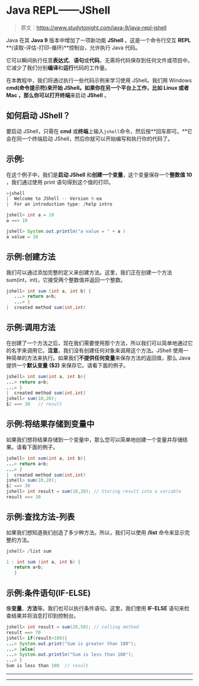 # Java REPL——JShell

> 原文：<https://www.studytonight.com/java-9/java-repl-jshell>

Java 在其 **Java 9** 版本中增加了一项新功能 **JShell** 。这是一个命令行交互 **REPL** **(读取-评估-打印-循环)**控制台，允许执行 Java 代码。

它可以瞬间执行任意**表达式**、**语句**或**代码**，无需将代码保存到任何文件或项目中。它减少了我们分别**编译**和**运行**代码的工作量。

在本教程中，我们将通过执行一些代码示例来学习使用 JShell。我们用 Windows **cmd(命令提示符)**来开始 JShell。如果你在另一个平台上工作，比如 **Linux** 或者 **Mac** ，那么你可以打开**终端**来启动 **JShell** 。

## 如何启动 JShell？

要启动 JShell，只需在 **cmd** 或**终端**上输入`jshell`命令，然后按**回车即可。**它会在同一个终端启动 JShell，然后你就可以开始编写和执行你的代码了。

## 示例:

在这个例子中，我们是**启动 JShell** 和**创建一个变量**，这个变量保存一个**整数值 10** ，我们通过使用 print 语句得到这个值的打印。

```java
>jshell
|  Welcome to JShell -- Version 9-ea
|  For an introduction type: /help intro

jshell> int a = 10
a ==> 10

jshell> System.out.println("a value = " + a )
a value = 10
```

## 示例:创建方法

我们可以通过添加完整的定义来创建方法。这里，我们正在创建一个方法 sum(int，int)，它接受两个整数值并返回一个整数。

```java
jshell> int sum (int a, int b) {
   ...> return a+b;
   ...> }
|  created method sum(int,int)
```

## 示例:调用方法

在创建了一个方法之后，现在我们需要使用那个方法，所以我们可以简单地通过它的名字来调用它。**注意**，我们没有创建任何对象来调用这个方法。JShell 使用一种简单的方法来执行。如果我们**不提供任何变量**来保存方法的返回值，那么 Java 提供一个**默认变量** **($2)** 来保存它。请看下面的例子。

```java
jshell> int sum(int a, int b){
...> return a+b;
...> }
|  created method sum(int,int)
jshell> sum(10,20);
$2 ==> 30   // result
```

## 示例:将结果存储到变量中

如果我们想将结果存储到一个变量中，那么您可以简单地创建一个变量并存储结果。请看下面的例子。

```java
jshell> int sum(int a, int b){
...> return a+b;
...> }
|  created method sum(int,int)
jshell> sum(10,20);
$2 ==> 30
jshell> int result = sum(10,20); // Storing result into a variable
result ==> 30
```

## 示例:查找方法-列表

如果我们想知道我们创造了多少种方法。所以，我们可以使用 **/list** 命令来显示完整的方法。

```java
jshell> /list sum

1 : int sum (int a, int b) {
   return a+b;
   }
```

## 示例:条件语句(IF-ELSE)

像**变量**、**方法**等。我们也可以执行条件语句。这里，我们使用 **IF-ELSE** 语句来检查结果并将消息打印到控制台。

```java
jshell> int result = sum(20,50); // calling method
result ==> 70
jshell> if(result>100){
...> System.out.print("Sum is greater than 100");
...> }else{
...> System.out.println("Sum is less than 100");
...> }
Sum is less than 100  // result
```

* * *

* * *